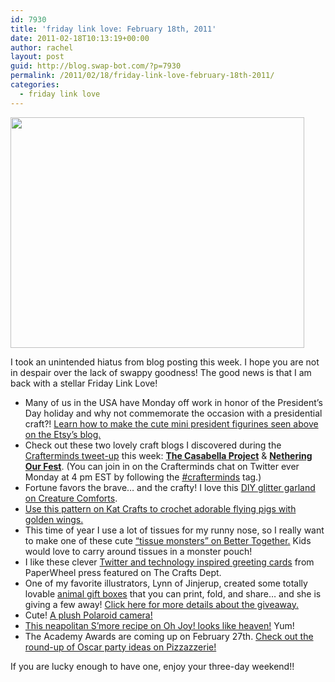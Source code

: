```yaml
---
id: 7930
title: 'friday link love: February 18th, 2011'
date: 2011-02-18T10:13:19+00:00
author: rachel
layout: post
guid: http://blog.swap-bot.com/?p=7930
permalink: /2011/02/18/friday-link-love-february-18th-2011/
categories:
  - friday link love
---
```

[<img src="http://blog.swap-bot.com/wp-content/uploads/2011/02/prezday.jpg" alt="" title="prezday" width="470" height="369" class="aligncenter size-full wp-image-7931" srcset="http://blog.swap-bot.com/wp-content/uploads/2011/02/prezday-300x235.jpg 300w, http://blog.swap-bot.com/wp-content/uploads/2011/02/prezday.jpg 470w" sizes="(max-width: 470px) 100vw, 470px" />](http://www.etsy.com/storque/how-to/how-tuesday-mini-president-figurines-12333/)

I took an unintended hiatus from blog posting this week. I hope you are not in despair over the lack of swappy goodness! The good news is that I am back with a stellar Friday Link Love!

  * Many of us in the USA have Monday off work in honor of the President&#8217;s Day holiday and why not commemorate the occasion with a presidential craft?! [Learn how to make the cute mini president figurines seen above on the Etsy&#8217;s blog.](http://www.etsy.com/storque/how-to/how-tuesday-mini-president-figurines-12333/)
  * Check out these two lovely craft blogs I discovered during the [Crafterminds tweet-up](http://crafterminds.com/crafterminds/) this week: [**The Casabella Project**](http://casabellaproject.com/) & [**Nethering Our Fest**](http://neatheringourfest.blogspot.com/). (You can join in on the Crafterminds chat on Twitter ever Monday at 4 pm EST by following the [#crafterminds](http://tweetchat.com/room/crafterminds) tag.)
  * Fortune favors the brave&#8230; and the crafty! I love this [DIY glitter garland on Creature Comforts](http://www.creaturecomfortsblog.com/home/2011/2/16/my-diy-weekend.html).
  * [Use this pattern on Kat Crafts to crochet adorable flying pigs with golden wings.](http://kat-knits.blogspot.com/2011/02/iron-craft-challenge-7-if-i-were-pig-id.html)
  * This time of year I use a lot of tissues for my runny nose, so I really want to make one of these cute [&#8220;tissue monsters&#8221; on Better Together.](http://wraysist3rs.blogspot.com/2011/02/making-colds-fun.html) Kids would love to carry around tissues in a monster pouch!
  * I like these clever [Twitter and technology inspired greeting cards](http://thecraftsdept.marthastewart.com/2011/02/paperwheel-press.html) from PaperWheel press featured on The Crafts Dept.
  * One of my favorite illustrators, Lynn of Jinjerup, created some totally lovable [animal gift boxes](http://jinjerup.blogspot.com/2011/02/cute-animal-gift-box-buy-3-get-1-free.html) that you can print, fold, and share&#8230; and she is giving a few away! [Click here for more details about the giveaway.](http://jinjerup.blogspot.com/2011/02/win-new-jinjerups-cute-animal-giftbox.html)
  * Cute! [A plush Polaroid camera!](http://www.mypapercrane.com/blog/?p=3840)
  * [This neapolitan S&#8217;more recipe on Oh Joy! looks like heaven!](http://ohjoy.blogs.com/my_weblog/2011/02/make-it-neopolitan-smores.html) Yum!
  * The Academy Awards are coming up on February 27th. [Check out the round-up of Oscar party ideas on Pizzazzerie!](http://pizzazzerie.com/recipes/host-an-oscar-party-invites-cocktails/)

If you are lucky enough to have one, enjoy your three-day weekend!!